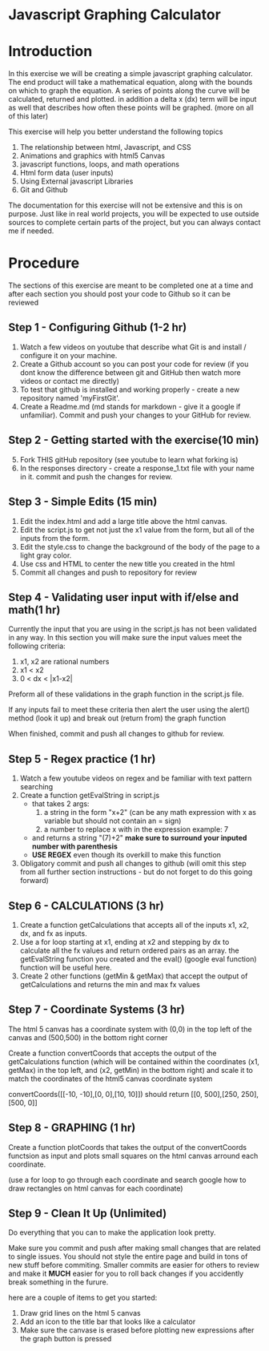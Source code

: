 Javascript Graphing Calculator
==============================

# Introduction
In this exercise we will be creating a simple javascript graphing calculator. The end product will take a mathematical equation, along with the bounds on which to graph the equation. A series of points along the curve will be calculated, returned and plotted. in addition a delta x (dx) term will be input as well that describes how often these points will be graphed. (more on all of this later) 

This exercise will help you better understand the following topics

1. The relationship between html, Javascript, and CSS
2. Animations and graphics with html5 Canvas
3. javascript functions, loops, and math operations
4. Html form data (user inputs)
5. Using External javascript Libraries
6. Git and Github

The documentation for this exercise will not be extensive and this is on purpose. Just like in real world projects, you will be expected to use outside sources to complete certain parts of the project, but you can always contact me if needed.

# Procedure
The sections of this exercise are meant to be completed one at a time and after each section you should post your code to Github so it can be reviewed

## Step 1 - Configuring Github (1-2 hr)
1. Watch a few videos on youtube that describe what Git is and install / configure it on your machine.
2. Create a Github account so you can post your code for review (if you dont know the difference between git and GitHub then watch more videos or contact me directly)
3. To test that github is installed and working properly - create a new repository named 'myFirstGit'. 
4. Create a Readme.md (md stands for markdown - give it a google if unfamiliar). Commit and push your changes to your GitHub for review.

## Step 2 - Getting started with the exercise(10 min)
5. Fork THIS gitHub repository (see youtube to learn what forking is)
6. In the responses directory - create a response_1.txt file with your name in it. commit and push the changes for review.

## Step 3 - Simple Edits (15 min)
1. Edit the index.html and add a large title above the html canvas.
2. Edit the script.js to get not just the x1 value from the form, but all of the inputs from the form. 
3. Edit the style.css to change the background of the body of the page to a light gray color. 
4. Use css and HTML to center the new title you created in the html
5. Commit all changes and push to repository for review

## Step 4 - Validating user input with if/else and math(1 hr)
Currently the input that you are using in the script.js has not been validated in any way. In this section you will make sure the input values meet the following criteria:

1. x1, x2 are rational numbers
2. x1 < x2
3. 0 < dx < |x1-x2|

Preform all of these validations in the graph function in the script.js file.

If any inputs fail to meet these criteria then alert the user using the alert() method (look it up) and break out (return from) the graph function

When finished, commit and push all changes to github for review.

## Step 5 - Regex practice (1 hr)
1. Watch a few youtube videos on regex and be familiar with text pattern searching
2. Create a function getEvalString in script.js
   - that takes 2 args:
      1. a string in the form "x+2" (can be any math expression with x as variable but should not contain an = sign)
      2. a number to replace x with in the expression example: 7
   - and returns a string "(7)+2" **make sure to surround your inputed number with parenthesis**
   - **USE REGEX** even though its overkill to make this function 
3. Obligatory commit and push all changes to github (will omit this step from all further section instructions - but do not forget to do this going forward)

## Step 6 - CALCULATIONS (3 hr)
1. Create a function getCalculations that accepts all of the inputs x1, x2, dx, and fx as inputs.
2. Use a for loop starting at x1, ending at x2 and stepping by dx to calculate all the fx values and return ordered pairs as an array. the getEvalString function you created and the eval() (google eval function) function will be useful here.
3. Create 2 other functions (getMin & getMax) that accept the output of getCalculations and returns the min and max fx values

## Step 7 - Coordinate Systems (3 hr)
The html 5 canvas has a coordinate system with (0,0) in the top left of the canvas and (500,500) in the bottom right corner

Create a function convertCoords that accepts the output of the getCalculations function (which will be contained within the coordinates (x1, getMax) in the top left, and (x2, getMin) in the bottom right) and scale it to match the coordinates of the html5 canvas coordinate system

convertCoords([[-10, -10],[0, 0],[10, 10]]) should return [[0, 500],[250, 250],[500, 0]]

## Step 8 - GRAPHING (1 hr)
Create a function plotCoords that takes the output of the convertCoords functsion as input and plots small squares on the html canvas arround each coordinate. 

(use a for loop to go through each coordinate and search google how to draw rectangles on html canvas for each coordinate)

## Step 9 - Clean It Up (Unlimited)

Do everything that you can to make the application look pretty. 

Make sure you commit and push after making small changes that are related to single issues. You should not style the entire page and build in tons of new stuff before commiting. Smaller commits are easier for others to review and make it **MUCH** easier for you to roll back changes if you accidently break something in the furure.

here are a couple of items to get you started:
1. Draw grid lines on the html 5 canvas
2. Add an icon to the title bar that looks like a calculator
3. Make sure the canvase is erased before plotting new expressions after the graph button is pressed
